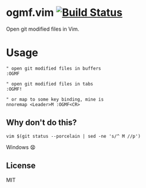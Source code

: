 # ogmf.vim [![Build Status](https://travis-ci.org/attomos/ogmf.vim.svg)](https://travis-ci.org/attomos/ogmf.vim)


Open git modified files in Vim.


# Usage
```vim
" open git modified files in buffers
:OGMF

" open git modified files in tabs
:OGMF!

" or map to some key binding, mine is
nnoremap <Leader>M :OGMF<CR>
```

Why don't do this?
------------------

    vim $(git status --porcelain | sed -ne 's/^ M //p')

Windows :anguished:


License
-------

MIT
